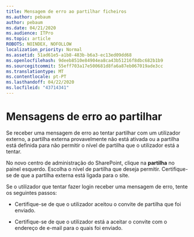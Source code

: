 ```yaml
---
title: Mensagem de erro ao partilhar ficheiros
ms.author: pebaum
author: pebaum
ms.date: 04/21/2020
ms.audience: ITPro
ms.topic: article
ROBOTS: NOINDEX, NOFOLLOW
localization_priority: Normal
ms.assetid: 51ad61e5-a1b8-483b-b6a3-ec13ed09dd68
ms.openlocfilehash: 9deeb8510e84904ea8ca43b51216f8dbc682b1b9
ms.sourcegitcommit: 55eff703a17e500681d8fa6a87eb067019ade3cc
ms.translationtype: MT
ms.contentlocale: pt-PT
ms.lasthandoff: 04/22/2020
ms.locfileid: "43714341"
---
```

# <a name="error-messages-when-sharing"></a>Mensagens de erro ao partilhar

Se receber uma mensagem de erro ao tentar partilhar com um utilizador externo, a partilha externa provavelmente não está ativada ou a partilha está definida para não permitir o nível de partilha que o utilizador está a tentar.
  
No novo centro de administração do SharePoint, clique na **partilha** no painel esquerdo. Escolha o nível de partilha que deseja permitir. Certifique-se de que a partilha externa está ligada para o site. 
  
Se o utilizador que tentar fazer login receber uma mensagem de erro, tente os seguintes passos:
  
- Certifique-se de que o utilizador aceitou o convite de partilha que foi enviado.
    
- Certifique-se de que o utilizador está a aceitar o convite com o endereço de e-mail para o quais foi enviado.
    

